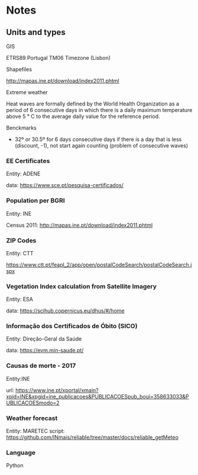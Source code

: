 # Notes

## Units and types

GIS

ETRS89 Portugal TM06
Timezone (Lisbon)

Shapefiles

http://mapas.ine.pt/download/index2011.phtml

Extreme weather

Heat waves are formally defined by the World Health Organization as a period of 6 consecutive days in which there is a daily maximum temperature above 5 ° C to the average daily value for the reference period.

Benckmarks

+ 32º or 30.5º for 6 days consecutive days
if there is a day that is less (discount, -1), not start again counting (problem of consecutive waves)

### EE Certificates

Entity: ADENE

data: https://www.sce.pt/pesquisa-certificados/

### Population per BGRI

Entity: INE

Census 2011: http://mapas.ine.pt/download/index2011.phtml

### ZIP Codes

Entity: CTT

https://www.ctt.pt/feapl_2/app/open/postalCodeSearch/postalCodeSearch.jspx

### Vegetation Index calculation from Satellite Imagery

Entity: ESA

data: https://scihub.copernicus.eu/dhus/#/home

### Informação dos Certificados de Óbito (SICO)

Entity: Direção-Geral da Saúde

data: https://evm.min-saude.pt/


### Causas de morte - 2017

Entity:INE

url: https://www.ine.pt/xportal/xmain?xpid=INE&xpgid=ine_publicacoes&PUBLICACOESpub_boui=358633033&PUBLICACOESmodo=2

### Weather forecast 

Entity: MARETEC
script: https://github.com/INmais/reliable/tree/master/docs/reliable_getMeteo


### Language

Python



